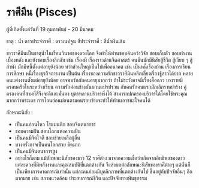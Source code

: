 # ราศีมีน (Pisces)

ผู้ที่เกิดตั้งแต่วันที่ 19 กุมภาพันธ์ - 20 มีนาคม

ธาตุ : น้ำ
ดาวประจำราศี : ดาวเนปจูน
สีประจำราศี : สีน้ำเงินเข้ม

ชาวราศีมีนเป็นธาตุน้ำในเรือนวินาศของดวงโลก จึงทำให้ท่านชอบค้นคว้าวิจัย ชอบเก็บตัว ชอบทำงานเบื้องหลัง และยังชอบเรื่องลึกลับ เช่น เรื่องผี เรื่องราวด้านจิตศาสตร์ คนมีนมักมีนิสัยสู้ชีวิต สู้เงียบ ๆ สู้ลำพัง มักมีหนี้ตั้งแต่อายุยังน้อย ทว่าส่วนใหญ่เป็นไปเพื่ออนาคต เช่น เป็นหนี้เรื่องบ้าน เรื่องการเรียนการศึกษา หนี้เรื่องธุรกิจการงาน เป็นต้น เรื่องของความรักชาวราศีมีนหลีกเลี่ยงเรื่องชู้สาวได้ยาก หลายคนแต่งงานตั้งแต่อายุยังน้อย อาจพบรักกับคนอายุมากกว่า ถ้าไม่ระวังอาจมีเรื่องอื้อฉาว บางรายมีครอบครัวในระหว่างเรียน ความรักค่อนข้างผันผวนแปรปรวน กับคนรักคนแรกมักเลิกราหย่าร้าง คู่ครองคนที่สามที่สี่จึงจะดีและมั่นคง บุตรหลานบริวารพึ่งได้ สามารถปกครองบริวารได้โดยใช้พระคุณมากกว่าพระเดช การโอนอ่อนผ่อนตามคนรอบข้างจะทำให้ท่านเอาชนะใจคนได้

ลักษณะนิสัย :

- เป็นคนอ่อนไหว โรแมนติก ชอบจินตนาการ
- ชอบความฝัน ชอบโลกแห่งความฝัน
- เป็นคนมีจิตใจดี ชอบช่วยเหลือผู้อื่น
- บางครั้งอาจเป็นคนโลกสวย คิดมาก
- เป็นคนมีจินตนาการสูง
- อย่างไรก็ตาม แม้ลักษณะนิสัยของชาว 12 ราศีต่าง มาจากความเชื่อว่าเกิดจากอิทธิพลของดาวแต่ละดวงที่มีพลังงานและคุณสมบัติที่แตกต่างกัน จึงส่งผลต่อลักษณะนิสัยของราศีต่างๆ แต่นั่นก็เป็นเพียงการคาดการณ์เท่านั้น แต่ละคนย่อมมีบุคลิกภาพที่แตกต่างกันไป ขึ้นอยู่กับปัจจัยอื่นๆ อีกมากมาย เช่น สภาพแวดล้อม ประสบการณ์ชีวิต และปัจจัยทางพันธุกรรม
